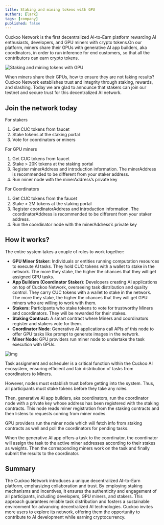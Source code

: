 ```yaml
---
title: Staking and mining tokens with GPU
authors: [lark]
tags: [company]
published: false
---
```


Cuckoo Network is the first decentralized AI-to-Earn platform rewarding AI enthusiasts, developers, and GPU miners with crypto tokens.On our platform, miners share their GPUs with generative AI app builders, aka coordinators, in order to run inference for end customers, so that all the contributors can earn crypto tokens.

![Staking and mining tokens with GPU](https://cuckoo-network.b-cdn.net/staking-and-mining-tokens-with-gpu.webp "Staking and mining tokens with GPU")

When miners share their GPUs, how to ensure they are not faking results? Cuckoo Network establishes trust and integrity through staking, rewards, and slashing. Today we are glad to announce that stakers can join our testnet and secure trust for this decentralized AI network.

## **Join the network today**

For stakers

1. Get CUC tokens from faucet
2. Stake tokens at the staking portal
3. Vote for coordinators or miners

For GPU miners

1. Get CUC tokens from faucet
2. Stake > 20K tokens at the staking portal
3. Register minerAddress and introduction information. The minerAddress is recommended to be different from your staker address.
4. Run miner node with the minerAddress’s private key

For Coordinators

1. Get CUC tokens from the faucet
2. Stake > 2M tokens at the staking portal
3. Register coordinatorAddress and introduction information. The coordinatorAddress is recommended to be different from your staker address.
4. Run the coordinator node with the minerAddress’s private key

## **How it works?**

The entire system takes a couple of roles to work together:

- **GPU Miner Staker:** Individuals or entities running computation resources to execute AI tasks. They hold CUC tokens with a wallet to stake in the network. The more they stake, the higher the chances that they will get assigned GPU tasks.
- **App Builders (Coordinator Staker):** Developers creating AI applications on top of Cuckoo Network, overseeing task distribution and quality control. They carry CUC tokens with a wallet to stake in the network. The more they stake, the higher the chances that they will get GPU miners who are willing to work with them.
- **Stakers:** Participants who stake tokens to vote for trustworthy Miners and coordinators. They will be rewarded for their stakes.
- **Staking Contract:** A smart contract where Miners and coordinators register and stakers vote for them.
- **Coordinator Node**: Generative AI applications call APIs of this node to offer GPU tasks like prompt to generate images in the network.
- **Miner Node**: GPU providers run miner node to undertake the task execution with GPUs.

![img](https://cuckoo-network.b-cdn.net/cuckoo-staking@2x.webp)

Task assignment and scheduler is a critical function within the Cuckoo AI ecosystem, ensuring efficient and fair distribution of tasks from coordinators to Miners.

However, nodes must establish trust before getting into the system. Thus, all participants must stake tokens before they take any roles.

Then, generative AI app builders, aka coordinators, run the coordinator node with a private key whose address has been registered with the staking contracts. This node reads miner registration from the staking contracts and then listens to requests coming from miner nodes.

GPU providers run the miner node which will fetch info from staking contracts as well and poll the coordinators for pending tasks.

When the generative AI app offers a task to the coordinator, the coordinator will assign the task to the active miner addresses according to their stakes as weights. Then the corresponding miners work on the task and finally submit the results to the coordinator.

## **Summary**

The Cuckoo Network introduces a unique decentralized AI-to-Earn platform, emphasizing collaboration and trust. By employing staking mechanisms and incentives, it ensures the authenticity and engagement of all participants, including developers, GPU miners, and stakers. This approach guarantees reliable task distribution and fosters a sustainable environment for advancing decentralized AI technologies. Cuckoo invites more users to explore its network, offering them the opportunity to contribute to AI development while earning cryptocurrency.
